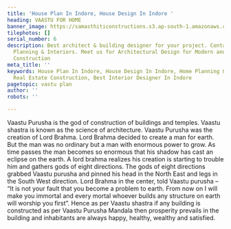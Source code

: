 ```yaml
---
title: 'House Plan In Indore, House Design In Indore '
heading: VAASTU FOR HOME
banner_image: https://samasthiticonstructions.s3.ap-south-1.amazonaws.com/uploads/vastu.jpg
tilephotos: []
serial_number: 6
description: Best architect & building designer for your project. Contact us for Home
  Planning & Interiors. Meet us for Architectural Design for Modern and Smart home
  Construction
meta_title: ''
keywords: House Plan In Indore, House Design In Indore, Home Planning & Interiors.,
  Real Estate Construction, Best Interior Designer In Indore
pagetopic: vastu plan
author: ''
robots: ''

---
```

Vaastu Purusha is the god of construction of buildings and temples. Vaastu shastra is known as the science of architecture. Vaastu Purusha was the creation of Lord Brahma. Lord Brahma decided to create a man for earth. But the man was no ordinary but a man with enormous power to grow. As time passes the man becomes so enormous that his shadow has cast an eclipse on the earth. A lord brahma realizes his creation is starting to trouble him and gathers gods of eight directions. The gods of eight directions grabbed Vaastu purusha and pinned his head in the North East and legs in the South West direction. Lord Brahma in the center, told Vaastu purusha – “It is not your fault that you become a problem to earth. From now on I will make you immortal and every mortal whoever builds any structure on earth will worship you first”. Hence as per Vaastu shastra if any building is constructed as per Vaastu Purusha Mandala then prosperity prevails in the building and inhabitants are always happy, healthy, wealthy and satisfied.